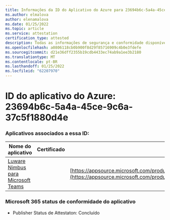 ```yaml
---
title: Informações da ID do Aplicativo do Azure para 23694b6c-5a4a-45ce-9c6a-37c5f1880d4e
ms.author: elmalova
author: elenamalova
ms.date: 01/25/2022
ms.topic: article
ms.service: attestation
certification_type: attested
description: Todas as informações de segurança e conformidade disponíveis para 23694b6c-5a4a-45ce-9c6a-37c5f1880d4e.
ms.openlocfilehash: a0806118cb0b900f8d29f85716909c4b0e3fdefe
ms.sourcegitcommit: d21e36dff2355b19cdb4433ec74ab9a1ee3b2180
ms.translationtype: MT
ms.contentlocale: pt-BR
ms.lasthandoff: 01/25/2022
ms.locfileid: "62207970"
---
```

# <a name="azure-app-id-23694b6c-5a4a-45ce-9c6a-37c5f1880d4e"></a>ID do aplicativo do Azure: 23694b6c-5a4a-45ce-9c6a-37c5f1880d4e


### <a name="apps-associated-with-this-id"></a>Aplicativos associados a essa ID:
| **Nome do aplicativo** | **Certificado** | **Exibir no AppSource** |
|--------------|---------------|-----------------------|
| [Luware Nimbus para Microsoft Teams](https://docs.microsoft.com/microsoft-365-app-certification/forward/luwareagzurich.advanced_routing_azure_marketplace) |  | [https://appsource.microsoft.com/product/office/luwareagzurich.advanced_routing_azure_marketplace](https://appsource.microsoft.com/product/office/luwareagzurich.advanced_routing_azure_marketplace) |

### <a name="microsoft-365-app-compliance-status"></a>Microsoft 365 status de conformidade do aplicativo
- Publisher Status de Attestaton: Concluído
